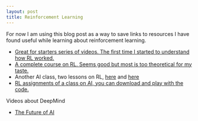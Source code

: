 ```yaml
---
layout: post
title: Reinforcement Learning
---
```


For now I am using this blog post as a way to save links to resources I have found useful while learning about reinforcement learning.

* [Great for starters series of videos. The first time I started to understand how RL worked.](https://www.youtube.com/playlist?list=PLWi7UcbOD_0u1eUjmF59XW2TGHWdkHjnS)
* [A complete course on RL. Seems good but most is too theoretical for my taste.](https://www.youtube.com/playlist?list=PL7-jPKtc4r78-wCZcQn5IqyuWhBZ8fOxT)
* Another AI class, two lessons on RL, [here](https://youtu.be/IXuHxkpO5E8) and [here](https://youtu.be/yNeSFbE1jdY)
* [RL assignments of a class on AI, you can download and play with the code.](http://ai.berkeley.edu/reinforcement.html) 

Videos about DeepMind
* [The Future of AI](https://youtu.be/e0NuW1j9RPA)

<!---
![_config.yml]({{ site.baseurl }}/images/config.png)

The easiest way to make your first post is to edit this one. Go into /_posts/ and update the Hello World markdown file. For more instructions head over to the [Jekyll Now repository](https://github.com/barryclark/jekyll-now) on GitHub.
-->
